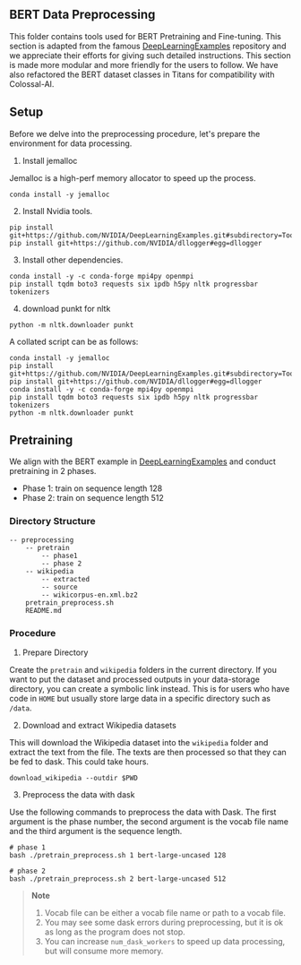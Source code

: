 ## BERT Data Preprocessing

This folder contains tools used for BERT Pretraining and Fine-tuning. 
This section is adapted from the famous [DeepLearningExamples](https://github.com/NVIDIA/DeepLearningExamples/tree/master/PyTorch/LanguageModeling/BERT) repository and we appreciate their efforts for giving such detailed instructions. 
This section is made more modular and more friendly for the users to follow. 
We have also refactored the BERT dataset classes in Titans for compatibility with Colossal-AI.


## Setup

Before we delve into the preprocessing procedure, let's prepare the environment for data processing.

1. Install jemalloc

Jemalloc is a high-perf memory allocator to speed up the process.

```shell
conda install -y jemalloc
```

2. Install Nvidia tools.

```shell
pip install git+https://github.com/NVIDIA/DeepLearningExamples.git#subdirectory=Tools/lddl
pip install git+https://github.com/NVIDIA/dllogger#egg=dllogger
```

3. Install other dependencies.

```shell
conda install -y -c conda-forge mpi4py openmpi
pip install tqdm boto3 requests six ipdb h5py nltk progressbar tokenizers
```

4. download punkt for nltk

```shell
python -m nltk.downloader punkt
```

A collated script can be as follows:

```shell
conda install -y jemalloc
pip install git+https://github.com/NVIDIA/DeepLearningExamples.git#subdirectory=Tools/lddl
pip install git+https://github.com/NVIDIA/dllogger#egg=dllogger
conda install -y -c conda-forge mpi4py openmpi
pip install tqdm boto3 requests six ipdb h5py nltk progressbar tokenizers
python -m nltk.downloader punkt
```

## Pretraining

We align with the BERT example in [DeepLearningExamples](https://github.com/NVIDIA/DeepLearningExamples/tree/master/PyTorch/LanguageModeling/BERT) and conduct pretraining in 2 phases.

- Phase 1: train on sequence length 128
- Phase 2: train on sequence length 512

### Directory Structure

```text
-- preprocessing
    -- pretrain
        -- phase1
        -- phase 2
    -- wikipedia
        -- extracted
        -- source
        -- wikicorpus-en.xml.bz2
    pretrain_preprocess.sh
    README.md
```

### Procedure

1. Prepare Directory

Create the `pretrain` and `wikipedia` folders in the current directory. If you want to put the dataset and processed outputs in your data-storage directory, you can create a symbolic link instead. This is for users who have code in `HOME` but usually store large data in a specific directory such as `/data`.

2. Download and extract Wikipedia datasets

This will download the Wikipedia dataset into the `wikipedia` folder and extract the text from the file. 
The texts are then processed so that they can be fed to dask.
This could take hours.

```shell
download_wikipedia --outdir $PWD
```

3. Preprocess the data with dask

Use the following commands to preprocess the data with Dask. The first argument is the phase number, the second argument is the vocab file name and the third argument is the sequence length.

```shell
# phase 1
bash ./pretrain_preprocess.sh 1 bert-large-uncased 128

# phase 2
bash ./pretrain_preprocess.sh 2 bert-large-uncased 512
```

> **Note**  
> 1. Vocab file can be either a vocab file name or path to a vocab file.
> 2. You may see some dask errors during preprocessing, but it is ok as long as the program does not stop.
> 3. You can increase `num_dask_workers` to speed up data processing, but will consume more memory.